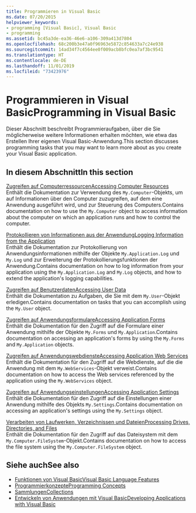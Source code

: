 ```yaml
---
title: Programmieren in Visual Basic
ms.date: 07/20/2015
helpviewer_keywords:
- programming [Visual Basic], Visual Basic
- programming
ms.assetid: bc45a3de-ea36-46e6-a106-309a413d7804
ms.openlocfilehash: 68c200b3e47a0f96963e5872c854633a7c24e938
ms.sourcegitcommit: 14ad34f7c4564ee0f009acb8bfc0ea7af3bc9541
ms.translationtype: HT
ms.contentlocale: de-DE
ms.lasthandoff: 11/01/2019
ms.locfileid: "73423976"
---
```

# <a name="programming-in-visual-basic"></a><span data-ttu-id="6d5a6-102">Programmieren in Visual Basic</span><span class="sxs-lookup"><span data-stu-id="6d5a6-102">Programming in Visual Basic</span></span>
<span data-ttu-id="6d5a6-103">Dieser Abschnitt beschreibt Programmieraufgaben, über die Sie möglicherweise weitere Informationen erhalten möchten, wie etwa das Erstellen Ihrer eigenen Visual Basic-Anwendung.</span><span class="sxs-lookup"><span data-stu-id="6d5a6-103">This section discusses programming tasks that you may want to learn more about as you create your Visual Basic application.</span></span>  
  
## <a name="in-this-section"></a><span data-ttu-id="6d5a6-104">In diesem Abschnitt</span><span class="sxs-lookup"><span data-stu-id="6d5a6-104">In this section</span></span>  
 [<span data-ttu-id="6d5a6-105">Zugreifen auf Computerressourcen</span><span class="sxs-lookup"><span data-stu-id="6d5a6-105">Accessing Computer Resources</span></span>](../../../visual-basic/developing-apps/programming/computer-resources/index.md)  
 <span data-ttu-id="6d5a6-106">Enthält die Dokumentation zur Verwendung des `My.Computer`-Objekts, um auf Informationen über den Computer zuzugreifen, auf dem eine Anwendung ausgeführt wird, und zur Steuerung des Computers.</span><span class="sxs-lookup"><span data-stu-id="6d5a6-106">Contains documentation on how to use the `My.Computer` object to access information about the computer on which an application runs and how to control the computer.</span></span>  
  
 [<span data-ttu-id="6d5a6-107">Protokollieren von Informationen aus der Anwendung</span><span class="sxs-lookup"><span data-stu-id="6d5a6-107">Logging Information from the Application</span></span>](../../../visual-basic/developing-apps/programming/log-info/index.md)  
 <span data-ttu-id="6d5a6-108">Enthält die Dokumentation zur Protokollierung von Anwendungsinformationen mithilfe der Objekte `My.Application.Log` und `My.Log` und zur Erweiterung der Protokollierungsfunktionen der Anwendung.</span><span class="sxs-lookup"><span data-stu-id="6d5a6-108">Contains documentation on how to log information from your application using the `My.Application.Log` and `My.Log` objects, and how to extend the application's logging capabilities.</span></span>  
  
 [<span data-ttu-id="6d5a6-109">Zugreifen auf Benutzerdaten</span><span class="sxs-lookup"><span data-stu-id="6d5a6-109">Accessing User Data</span></span>](../../../visual-basic/developing-apps/programming/accessing-user-data.md)  
 <span data-ttu-id="6d5a6-110">Enthält die Dokumentation zu Aufgaben, die Sie mit dem `My.User`-Objekt erledigen.</span><span class="sxs-lookup"><span data-stu-id="6d5a6-110">Contains documentation on tasks that you can accomplish using the `My.User` object.</span></span>  
  
 [<span data-ttu-id="6d5a6-111">Zugreifen auf Anwendungsformulare</span><span class="sxs-lookup"><span data-stu-id="6d5a6-111">Accessing Application Forms</span></span>](../../../visual-basic/developing-apps/programming/accessing-application-forms.md)  
 <span data-ttu-id="6d5a6-112">Enthält die Dokumentation für den Zugriff auf die Formulare einer Anwendung mithilfe der Objekte `My.Forms` und `My.Application`.</span><span class="sxs-lookup"><span data-stu-id="6d5a6-112">Contains documentation on accessing an application's forms by using the `My.Forms` and `My.Application` objects.</span></span>  
  
 [<span data-ttu-id="6d5a6-113">Zugreifen auf Anwendungswebdienste</span><span class="sxs-lookup"><span data-stu-id="6d5a6-113">Accessing Application Web Services</span></span>](../../../visual-basic/developing-apps/programming/accessing-application-web-services.md)  
 <span data-ttu-id="6d5a6-114">Enthält die Dokumentation für den Zugriff auf die Webdienste, auf die die Anwendung mit dem `My.WebServices`-Objekt verweist.</span><span class="sxs-lookup"><span data-stu-id="6d5a6-114">Contains documentation on how to access the Web services referenced by the application using the `My.WebServices` object.</span></span>  
  
 [<span data-ttu-id="6d5a6-115">Zugreifen auf Anwendungseinstellungen</span><span class="sxs-lookup"><span data-stu-id="6d5a6-115">Accessing Application Settings</span></span>](../../../visual-basic/developing-apps/programming/app-settings/index.md)  
 <span data-ttu-id="6d5a6-116">Enthält die Dokumentation für den Zugriff auf die Einstellungen einer Anwendung mithilfe des Objekts `My.Settings`.</span><span class="sxs-lookup"><span data-stu-id="6d5a6-116">Contains documentation on accessing an application's settings using the `My.Settings` object.</span></span>  
  
 [<span data-ttu-id="6d5a6-117">Verarbeiten von Laufwerken, Verzeichnissen und Dateien</span><span class="sxs-lookup"><span data-stu-id="6d5a6-117">Processing Drives, Directories, and Files</span></span>](drives-directories-files/index.md)  
 <span data-ttu-id="6d5a6-118">Enthält die Dokumentation für den Zugriff auf das Dateisystem mit dem `My.Computer.FileSystem`-Objekt.</span><span class="sxs-lookup"><span data-stu-id="6d5a6-118">Contains documentation on how to access the file system using the `My.Computer.FileSystem` object.</span></span>  
  
## <a name="see-also"></a><span data-ttu-id="6d5a6-119">Siehe auch</span><span class="sxs-lookup"><span data-stu-id="6d5a6-119">See also</span></span>

- [<span data-ttu-id="6d5a6-120">Funktionen von Visual Basic</span><span class="sxs-lookup"><span data-stu-id="6d5a6-120">Visual Basic Language Features</span></span>](../../../visual-basic/programming-guide/language-features/index.md)
- [<span data-ttu-id="6d5a6-121">Programmierkonzepte</span><span class="sxs-lookup"><span data-stu-id="6d5a6-121">Programming Concepts</span></span>](../../../visual-basic/programming-guide/concepts/index.md)
- [<span data-ttu-id="6d5a6-122">Sammlungen</span><span class="sxs-lookup"><span data-stu-id="6d5a6-122">Collections</span></span>](../../../visual-basic/programming-guide/concepts/collections.md)
- [<span data-ttu-id="6d5a6-123">Entwickeln von Anwendungen mit Visual Basic</span><span class="sxs-lookup"><span data-stu-id="6d5a6-123">Developing Applications with Visual Basic</span></span>](../../../visual-basic/developing-apps/index.md)
